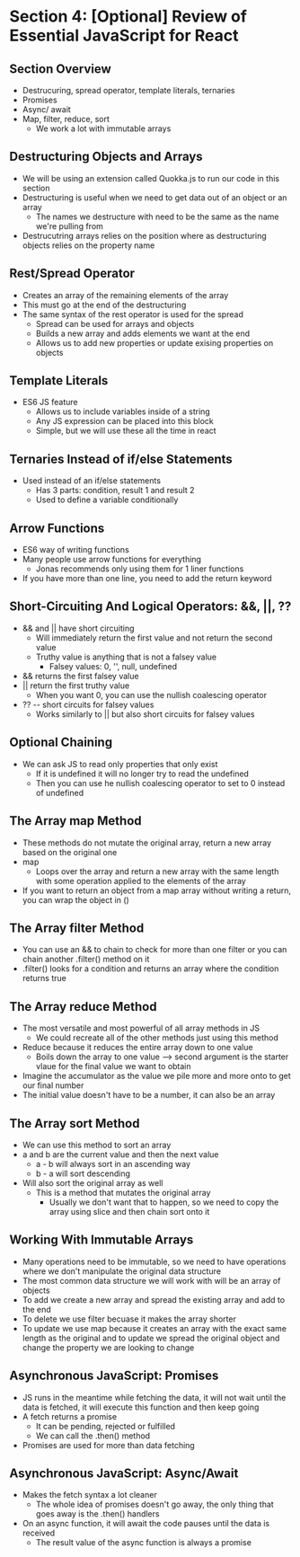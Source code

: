 # Section 4: [Optional] Review of Essential JavaScript for React

## Section Overview
- Destrucuring, spread operator, template literals, ternaries 
- Promises 
- Async/ await 
- Map, filter, reduce, sort 
  - We work a lot with immutable arrays 

## Destructuring Objects and Arrays
- We will be using an extension called Quokka.js to run our code in this section
- Destructuring is useful when we need to get data out of an object or an array 
  - The names we destructure with need to be the same as the name we're pulling from 
- Destrucutring arrays relies on the position where as destructuring objects relies on the property name 

## Rest/Spread Operator
- Creates an array of the remaining elements of the array
- This must go at the end of the destructuring 
- The same syntax of the rest operator is used for the spread
  - Spread can be used for arrays and objects
  - Builds a new array and adds elements we want at the end
  - Allows us to add new properties or update exising properties on objects 

## Template Literals
- ES6 JS feature 
  - Allows us to include variables inside of a string 
  - Any JS expression can be placed into this block
  - Simple, but we will use these all the time in react 

## Ternaries Instead of if/else Statements
- Used instead of an if/else statements 
  - Has 3 parts: condition, result 1 and result 2 
  - Used to define a variable conditionally 

## Arrow Functions
- ES6 way of writing functions 
- Many people use arrow functions for everything 
  - Jonas recommends only using them for 1 liner functions 
- If you have more than one line, you need to add the return keyword 

## Short-Circuiting And Logical Operators: &&, ||, ??
- && and || have short circuiting 
  - Will immediately return the first value and not return the second value 
  - Truthy value is anything that is not a falsey value 
    - Falsey values: 0, '', null, undefined 
- && returns the first falsey value 
- || return the first truthy value
  - When you want 0, you can use the nullish coalescing operator 
- ?? -- short circuits for falsey values 
  - Works similarly to || but also short circuits for falsey values 

## Optional Chaining
- We can ask JS to read only properties that only exist 
  - If it is undefined it will no longer try to read the undefined 
  - Then you can use he nullish coalescing operator to set to 0 instead of undefined 

## The Array map Method
- These methods do not mutate the original array, return a new array based on the original one
- map 
  - Loops over the array and return a new array with the same length with some operation applied to the elements of the array 
- If you want to return an object from a map array without writing a return, you can wrap the object in ()

## The Array filter Method
- You can use an && to chain to check for more than one filter or you can chain another .filter() method on it 
- .filter() looks for a condition and returns an array where the condition returns true 

## The Array reduce Method
- The most versatile and most powerful of all array methods in JS 
  - We could recreate all of the other methods just using this method
- Reduce because it reduces the entire array down to one value 
  - Boils down the array to one value --> second argument is the starter vlaue for the final value we want to obtain 
- Imagine the accumulator as the value we pile more and more onto to get our final number 
- The initial value doesn't have to be a number, it can also be an array 

## The Array sort Method
- We can use this method to sort an array 
- a and b are the current value and then the next value 
  - a - b will always sort in an ascending way 
  - b - a will sort descending 
- Will also sort the original array as well 
  - This is a method that mutates the original array 
    - Usually we don't want that to happen, so we need to copy the array using slice and then chain sort onto it 

## Working With Immutable Arrays
- Many operations need to be immutable, so we need to have operations where we don't manipulate the original data structure 
- The most common data structure we will work with will be an array of objects 
- To add we create a new array and spread the existing array and add to the end 
- To delete we use filter becuase it makes the array shorter 
- To update we use map because it creates an array with the exact same length as the original and to update we spread the original object and change the property we are looking to change 

## Asynchronous JavaScript: Promises
- JS runs in the meantime while fetching the data, it will not wait until the data is fetched, it will execute this function and then keep going 
- A fetch returns a promise 
  - It can be pending, rejected or fulfilled 
  - We can call the .then() method 
- Promises are used for more than data fetching 

## Asynchronous JavaScript: Async/Await
- Makes the fetch syntax a lot cleaner 
  - The whole idea of promises doesn't go away, the only thing that goes away is the .then() handlers 
- On an async function, it will await the code pauses until the data is received
  - The result value of the async function is always a promise 